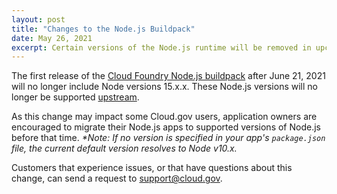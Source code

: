 ```yaml
---
layout: post
title: "Changes to the Node.js Buildpack"
date: May 26, 2021
excerpt: Certain versions of the Node.js runtime will be removed in upcoming releases of the Cloud Foundry Node.js buildpack.
---
```


The first release of the [Cloud Foundry Node.js buildpack](https://docs.cloudfoundry.org/buildpacks/node/node-tips.html#buildpack) after June 21, 2021 will no longer include Node versions 15.x.x. These Node.js versions will no longer be supported [upstream](https://github.com/nodejs/Release). 

As this change may impact some Cloud.gov users, application owners are encouraged to migrate their Node.js apps to supported versions of Node.js before that time. _*Note: If no version is specified in your app's `package.json` file, the current default version resolves to Node v10.x._

Customers that experience issues, or that have questions about this change, can send a request to [support@cloud.gov](support@cloud.gov).

